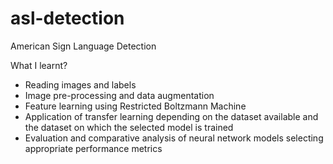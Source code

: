 # asl-detection
American Sign Language Detection

What I learnt?
- Reading images and labels
- Image pre-processing and data augmentation
- Feature learning using Restricted Boltzmann Machine
- Application of transfer learning depending on the dataset available and the dataset on which the selected model is trained
- Evaluation and comparative analysis of neural network models selecting appropriate performance metrics
